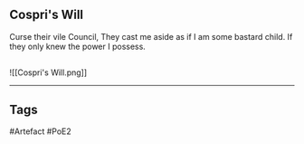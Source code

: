 ## Cospri's Will
Curse their vile Council,
They cast me aside as if I am some bastard child.
If they only knew the power I possess.
##
![[Cospri's Will.png]]

---
## Tags
#Artefact
#PoE2